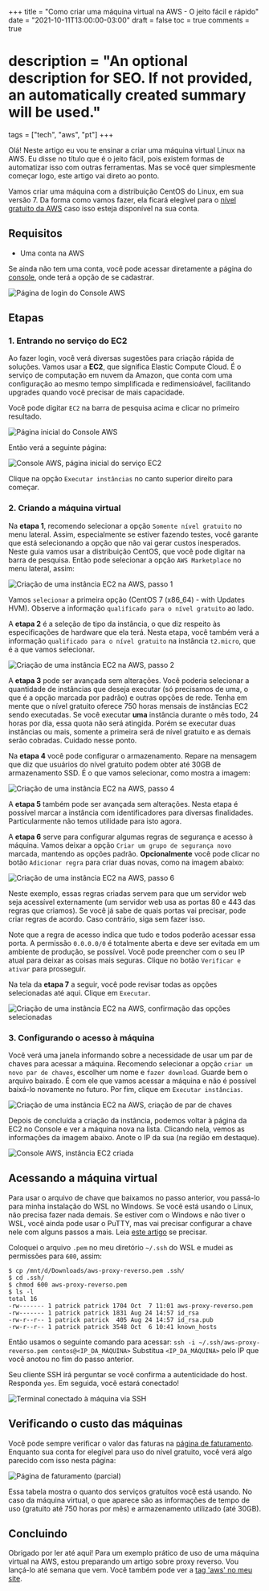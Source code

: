 +++
title = "Como criar uma máquina virtual na AWS - O jeito fácil e rápido"
date = "2021-10-11T13:00:00-03:00"
draft = false
toc = true
comments = true
# description = "An optional description for SEO. If not provided, an automatically created summary will be used."

tags = ["tech", "aws", "pt"]
+++

Olá! Neste artigo eu vou te ensinar a criar uma máquina virtual Linux na AWS. Eu disse no título que é o jeito fácil, pois existem formas de automatizar isso com outras ferramentas. Mas se você quer simplesmente começar logo, este artigo vai direto ao ponto.

Vamos criar uma máquina com a distribuição CentOS do Linux, em sua versão 7. Da forma como vamos fazer, ela ficará elegível para o [nível gratuito da AWS](https://aws.amazon.com/pt/free/) caso isso esteja disponível na sua conta.

## Requisitos

- Uma conta na AWS

Se ainda não tem uma conta, você pode acessar diretamente a página do [console](https://console.aws.amazon.com/), onde terá a opção de se cadastrar.

![Página de login do Console AWS](/images/aws-maquina-virtual/img5.png)

## Etapas

### 1. Entrando no serviço do EC2

Ao fazer login, você verá diversas sugestões para criação rápida de soluções. Vamos usar a **EC2**, que significa Elastic Compute Cloud. É o serviço de computação em nuvem da Amazon, que conta com uma configuração ao mesmo tempo simplificada e redimensioável, facilitando upgrades quando você precisar de mais capacidade.

Você pode digitar `EC2` na barra de pesquisa acima e clicar no primeiro resultado.

![Página inicial do Console AWS](/images/aws-maquina-virtual/img20.png)

Então verá a seguinte página:

![Console AWS, página inicial do serviço EC2](/images/aws-maquina-virtual/img6.png)

Clique na opção `Executar instâncias` no canto superior direito para começar.

### 2. Criando a máquina virtual

Na **etapa 1**, recomendo selecionar a opção `Somente nível gratuito` no menu lateral. Assim, especialmente se estiver fazendo testes, você garante que está selecionando a opção que não vai gerar custos inesperados. Neste guia vamos usar a distribuição CentOS, que você pode digitar na barra de pesquisa. Então pode selecionar a opção `AWS Marketplace` no menu lateral, assim:

![Criação de uma instância EC2 na AWS, passo 1](/images/aws-maquina-virtual/img7.png)

Vamos `selecionar` a primeira opção (CentOS 7 (x86_64) - with Updates HVM). Observe a informação `qualificado para o nível gratuito` ao lado.

A **etapa 2** é a seleção de tipo da instância, o que diz respeito às especificações de hardware que ela terá. Nesta etapa, você também verá a informação `qualificado para o nível gratuito` na instância `t2.micro`, que é a que vamos selecionar.

![Criação de uma instância EC2 na AWS, passo 2](/images/aws-maquina-virtual/img9.png)

A **etapa 3** pode ser avançada sem alterações. Você poderia selecionar a quantidade de instâncias que deseja executar (só precisamos de uma, o que é a opção marcada por padrão) e outras opções de rede. Tenha em mente que o nível gratuito oferece 750 horas mensais de instâncias EC2 sendo executadas. Se você executar **uma** instância durante o mês todo, 24 horas por dia, essa quota não será atingida. Porém se executar duas instâncias ou mais, somente a primeira será de nível gratuito e as demais serão cobradas. Cuidado nesse ponto.

Na **etapa 4** você pode configurar o armazenamento. Repare na mensagem que diz que usuários do nível gratuito podem obter até 30GB de armazenamento SSD. É o que vamos selecionar, como mostra a imagem:

![Criação de uma instância EC2 na AWS, passo 4](/images/aws-maquina-virtual/img10.png)

A **etapa 5** também pode ser avançada sem alterações. Nesta etapa é possível marcar a instância com identificadores para diversas finalidades. Particularmente não temos utilidade para isto agora.

A **etapa 6** serve para configurar algumas regras de segurança e acesso à máquina. Vamos deixar a opção `Criar um grupo de segurança novo` marcada, mantendo as opções padrão. **Opcionalmente** você pode clicar no botão `Adicionar regra` para criar duas novas, como na imagem abaixo:

![Criação de uma instância EC2 na AWS, passo 6](/images/aws-maquina-virtual/img11.png)

Neste exemplo, essas regras criadas servem para que um servidor web seja acessível externamente (um servidor web usa as portas 80 e 443 das regras que criamos). Se você já sabe de quais portas vai precisar, pode criar regras de acordo. Caso contrário, siga sem fazer isso.

Note que a regra de acesso indica que tudo e todos poderão acessar essa porta. A permissão `0.0.0.0/0` é totalmente aberta e deve ser evitada em um ambiente de produção, se possível. Você pode preencher com o seu IP atual para deixar as coisas mais seguras. Clique no botão `Verificar e ativar` para prosseguir.

Na tela da **etapa 7** a seguir, você pode revisar todas as opções selecionadas até aqui. Clique em `Executar`.

![Criação de uma instância EC2 na AWS, confirmação das opções selecionadas](/images/aws-maquina-virtual/img12.png)

### 3. Configurando o acesso à máquina

Você verá uma janela informando sobre a necessidade de usar um par de chaves para acessar a máquina. Recomendo selecionar a opção `criar um novo par de chaves`, escolher um nome e `fazer download`. Guarde bem o arquivo baixado. É com ele que vamos acessar a máquina e não é possível baixá-lo novamente no futuro. Por fim, clique em `Executar instâncias`.

![Criação de uma instância EC2 na AWS, criação de par de chaves](/images/aws-maquina-virtual/img13.png)

Depois de concluída a criação da instância, podemos voltar à página da EC2 no Console e ver a máquina nova na lista. Clicando nela, vemos as informações da imagem abaixo. Anote o IP da sua (na região em destaque).

![Console AWS, instância EC2 criada](/images/aws-maquina-virtual/img14.png)

## Acessando a máquina virtual

Para usar o arquivo de chave que baixamos no passo anterior, vou passá-lo para minha instalação do WSL no Windows. Se você está usando o Linux, não precisa fazer nada demais. Se estiver com o Windows e não tiver o WSL, você ainda pode usar o PuTTY, mas vai precisar configurar a chave nele com alguns passos a mais. Leia [este artigo](https://www.dialhost.com.br/ajuda/gravando-a-chave-publica-no-putty/) se precisar.

Coloquei o arquivo `.pem` no meu diretório `~/.ssh` do WSL e mudei as permissões para `600`, assim:

```
$ cp /mnt/d/Downloads/aws-proxy-reverso.pem .ssh/
$ cd .ssh/
$ chmod 600 aws-proxy-reverso.pem
$ ls -l
total 16
-rw------- 1 patrick patrick 1704 Oct  7 11:01 aws-proxy-reverso.pem
-rw------- 1 patrick patrick 1831 Aug 24 14:57 id_rsa
-rw-r--r-- 1 patrick patrick  405 Aug 24 14:57 id_rsa.pub
-rw-r--r-- 1 patrick patrick 3548 Oct  6 10:41 known_hosts
```

Então usamos o seguinte comando para acessar:
`ssh -i ~/.ssh/aws-proxy-reverso.pem centos@<IP_DA_MÁQUINA>`
Substitua `<IP_DA_MÁQUINA>` pelo IP que você anotou no fim do passo anterior.

Seu cliente SSH irá perguntar se você confirma a autenticidade do host. Responda `yes`. Em seguida, você estará conectado!

![Terminal conectado à máquina via SSH](/images/aws-maquina-virtual/img19.png)

## Verificando o custo das máquinas

Você pode sempre verificar o valor das faturas na [página de faturamento](https://console.aws.amazon.com/billing/). Enquanto sua conta for elegível para uso do nível gratuito, você verá algo parecido com isso nesta página:

![Página de faturamento (parcial)](/images/aws-maquina-virtual/img21.png)

Essa tabela mostra o quanto dos serviços gratuitos você está usando. No caso da máquina virtual, o que aparece são as informações de tempo de uso (gratuito até 750 horas por mês) e armazenamento utilizado (até 30GB).

## Concluindo

Obrigado por ler até aqui! Para um exemplo prático de uso de uma máquina virtual na AWS, estou preparando um artigo sobre proxy reverso. Vou lançá-lo até semana que vem. Você também pode ver a [tag 'aws' no meu site](/tags/aws).